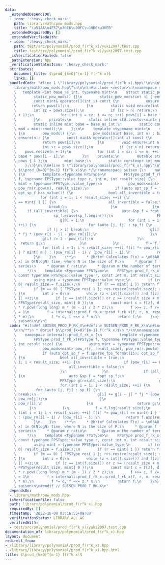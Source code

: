 ```yaml
---
data:
  _extendedDependsOn:
  - icon: ':heavy_check_mark:'
    path: library/math/pow_mods.hpp
    title: "\u51AA\u4E57\u30C6\u30FC\u30D6\u30EB"
  _extendedRequiredBy: []
  _extendedVerifiedWith:
  - icon: ':heavy_check_mark:'
    path: test/src/polynomial/prod_f(r^k_x)/yuki2097.test.cpp
    title: test/src/polynomial/prod_f(r^k_x)/yuki2097.test.cpp
  _isVerificationFailed: false
  _pathExtension: hpp
  _verificationStatusIcon: ':heavy_check_mark:'
  attributes:
    document_title: $\prod_{k=0}^{m-1} f(r^k x)$
    links: []
  bundledCode: "#line 1 \"library/polynomial/prod_f(r^k_x).hpp\"\n\n\n\n#line 1 \"\
    library/math/pow_mods.hpp\"\n\n\n\n#include <vector>\n\nnamespace suisen {\n \
    \   template <int base_as_int, typename mint>\n    struct static_pow_mods {\n\
    \        static_pow_mods() {}\n        static_pow_mods(int n) { ensure(n); }\n\
    \        const mint& operator[](int i) const {\n            ensure(i);\n     \
    \       return pows[i];\n        }\n        static void ensure(int n) {\n    \
    \        int sz = pows.size();\n            if (sz > n) return;\n            pows.resize(n\
    \ + 1);\n            for (int i = sz; i <= n; ++i) pows[i] = base * pows[i - 1];\n\
    \        }\n    private:\n        static inline std::vector<mint> pows { 1 };\n\
    \        static inline mint base = base_as_int;\n        static constexpr int\
    \ mod = mint::mod();\n    };\n\n    template <typename mint>\n    struct pow_mods\
    \ {\n        pow_mods() {}\n        pow_mods(mint base, int n) : base(base) {\
    \ ensure(n); }\n        const mint& operator[](int i) const {\n            ensure(i);\n\
    \            return pows[i];\n        }\n        void ensure(int n) const {\n\
    \            int sz = pows.size();\n            if (sz > n) return;\n        \
    \    pows.resize(n + 1);\n            for (int i = sz; i <= n; ++i) pows[i] =\
    \ base * pows[i - 1];\n        }\n    private:\n        mutable std::vector<mint>\
    \ pows { 1 };\n        mint base;\n        static constexpr int mod = mint::mod();\n\
    \    };\n}\n\n\n#line 5 \"library/polynomial/prod_f(r^k_x).hpp\"\n\n/**\n * @brief\
    \ $\\prod_{k=0}^{m-1} f(r^k x)$\n */\n\nnamespace suisen {\n    namespace internal::prod_f_rk_x\
    \ {\n        template <typename FPSType>\n        FPSType prod_f_rk_x(FPSType\
    \ f, typename FPSType::value_type r, int m, int result_size) {\n            using\
    \ mint = typename FPSType::value_type;\n            pow_mods<mint> pow_r(r, result_size),\
    \ pow_rm(r.pow(m), result_size);\n            if (auto opt_sp_f = f.sparse_fps_format(15);\
    \ opt_sp_f.has_value()) {\n                bool all_invertible = true;\n     \
    \           for (int i = 1; i < result_size; ++i) {\n                    if (pow_r[i]\
    \ == mint{ 1 }) {\n                        all_invertible = false;\n         \
    \               break;\n                    }\n                }\n           \
    \     if (all_invertible) {\n                    auto &sp_f = *opt_sp_f;\n   \
    \                 sp_f.erase(sp_f.begin());\n                    FPSType g(result_size);\n\
    \                    g[0] = 1;\n                    for (int i = 1; i < result_size;\
    \ ++i) {\n                        for (auto [j, fj] : sp_f) {\n              \
    \              if (j > i) break;\n                            g[i] += g[i - j]\
    \ * fj * (pow_r[i - j] - pow_rm[j]);\n                        }\n            \
    \            g[i] /= 1 - pow_r[i];\n                    }\n                  \
    \  return g;\n                }\n            }\n            f = f.log(result_size);\n\
    \            for (int i = 1; i < result_size; ++i) f[i] *= pow_r[i] == mint{ 1\
    \ } ? mint{ m } : (pow_rm[i] - 1) / (pow_r[i] - 1);\n            return f.exp(result_size);\n\
    \        }\n    }\n    /**\n     * @brief Calculates F(x) = \u03A0[k=0,m-1] f(r^k\
    \ x) in O(NlogN) time, where N is the size of F.\n     * @param f formal power\
    \ series\n     * @param r ratio\n     * @param m the number of terms of the product\n\
    \     */\n    template <typename FPSType>\n    FPSType prod_f_rk_x(FPSType f,\
    \ const typename FPSType::value_type r, const int m, int result_size = -1) {\n\
    \        using mint = typename FPSType::value_type;\n        if (result_size <\
    \ 0) result_size = f.size();\n        if (r == mint{ 1 }) return f.pow(m, result_size);\n\
    \        if (m == 0) { FPSType res{ 1 }; res.resize(result_size); return res;\
    \ }\n        int z = 0;\n        while (z < int(f.size()) and f[z] == mint{ 0\
    \ }) ++z;\n        if (z == int(f.size()) or z >= (result_size + m - 1) / m) return\
    \ FPSType(result_size, mint{ 0 });\n        const mint c = f[z], d = c.pow(m)\
    \ * r.pow((long long) m * (m - 1) / 2 * z);\n        f >>= z, f /= c; // => f[0]\
    \ = 1\n        f = internal::prod_f_rk_x::prod_f_rk_x(f, r, m, result_size - z\
    \ * m);\n        f *= d, f <<= z * m;\n        return f;\n    }\n} // namespace\
    \ suisen\n\n\n"
  code: "#ifndef SUISEN_PROD_F_RK_X\n#define SUISEN_PROD_F_RK_X\n\n#include \"library/math/pow_mods.hpp\"\
    \n\n/**\n * @brief $\\prod_{k=0}^{m-1} f(r^k x)$\n */\n\nnamespace suisen {\n\
    \    namespace internal::prod_f_rk_x {\n        template <typename FPSType>\n\
    \        FPSType prod_f_rk_x(FPSType f, typename FPSType::value_type r, int m,\
    \ int result_size) {\n            using mint = typename FPSType::value_type;\n\
    \            pow_mods<mint> pow_r(r, result_size), pow_rm(r.pow(m), result_size);\n\
    \            if (auto opt_sp_f = f.sparse_fps_format(15); opt_sp_f.has_value())\
    \ {\n                bool all_invertible = true;\n                for (int i =\
    \ 1; i < result_size; ++i) {\n                    if (pow_r[i] == mint{ 1 }) {\n\
    \                        all_invertible = false;\n                        break;\n\
    \                    }\n                }\n                if (all_invertible)\
    \ {\n                    auto &sp_f = *opt_sp_f;\n                    sp_f.erase(sp_f.begin());\n\
    \                    FPSType g(result_size);\n                    g[0] = 1;\n\
    \                    for (int i = 1; i < result_size; ++i) {\n               \
    \         for (auto [j, fj] : sp_f) {\n                            if (j > i)\
    \ break;\n                            g[i] += g[i - j] * fj * (pow_r[i - j] -\
    \ pow_rm[j]);\n                        }\n                        g[i] /= 1 -\
    \ pow_r[i];\n                    }\n                    return g;\n          \
    \      }\n            }\n            f = f.log(result_size);\n            for\
    \ (int i = 1; i < result_size; ++i) f[i] *= pow_r[i] == mint{ 1 } ? mint{ m }\
    \ : (pow_rm[i] - 1) / (pow_r[i] - 1);\n            return f.exp(result_size);\n\
    \        }\n    }\n    /**\n     * @brief Calculates F(x) = \u03A0[k=0,m-1] f(r^k\
    \ x) in O(NlogN) time, where N is the size of F.\n     * @param f formal power\
    \ series\n     * @param r ratio\n     * @param m the number of terms of the product\n\
    \     */\n    template <typename FPSType>\n    FPSType prod_f_rk_x(FPSType f,\
    \ const typename FPSType::value_type r, const int m, int result_size = -1) {\n\
    \        using mint = typename FPSType::value_type;\n        if (result_size <\
    \ 0) result_size = f.size();\n        if (r == mint{ 1 }) return f.pow(m, result_size);\n\
    \        if (m == 0) { FPSType res{ 1 }; res.resize(result_size); return res;\
    \ }\n        int z = 0;\n        while (z < int(f.size()) and f[z] == mint{ 0\
    \ }) ++z;\n        if (z == int(f.size()) or z >= (result_size + m - 1) / m) return\
    \ FPSType(result_size, mint{ 0 });\n        const mint c = f[z], d = c.pow(m)\
    \ * r.pow((long long) m * (m - 1) / 2 * z);\n        f >>= z, f /= c; // => f[0]\
    \ = 1\n        f = internal::prod_f_rk_x::prod_f_rk_x(f, r, m, result_size - z\
    \ * m);\n        f *= d, f <<= z * m;\n        return f;\n    }\n} // namespace\
    \ suisen\n\n#endif // SUISEN_PROD_F_RK_X\n"
  dependsOn:
  - library/math/pow_mods.hpp
  isVerificationFile: false
  path: library/polynomial/prod_f(r^k_x).hpp
  requiredBy: []
  timestamp: '2022-10-08 03:16:55+09:00'
  verificationStatus: LIBRARY_ALL_AC
  verifiedWith:
  - test/src/polynomial/prod_f(r^k_x)/yuki2097.test.cpp
documentation_of: library/polynomial/prod_f(r^k_x).hpp
layout: document
redirect_from:
- /library/library/polynomial/prod_f(r^k_x).hpp
- /library/library/polynomial/prod_f(r^k_x).hpp.html
title: $\prod_{k=0}^{m-1} f(r^k x)$
---
```

